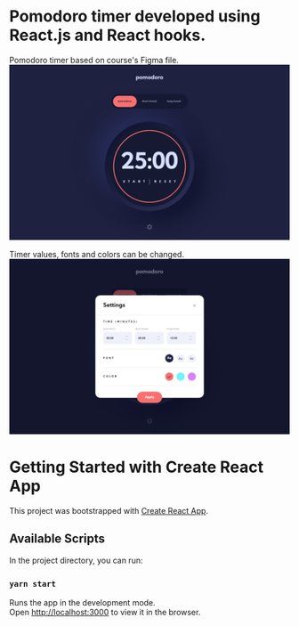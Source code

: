 # Pomodoro timer developed using React.js and React hooks.

Pomodoro timer based on course's Figma file.
![Pomodoro image](/src/assets/img/Pomodoro-react.png)

Timer values, fonts and colors can be changed.
![Pomodoro configs](/src/assets/img/Pomodoro-react_config.png)

# Getting Started with Create React App

This project was bootstrapped with [Create React App](https://github.com/facebook/create-react-app).

## Available Scripts

In the project directory, you can run:

### `yarn start`

Runs the app in the development mode.\
Open [http://localhost:3000](http://localhost:3000) to view it in the browser.
